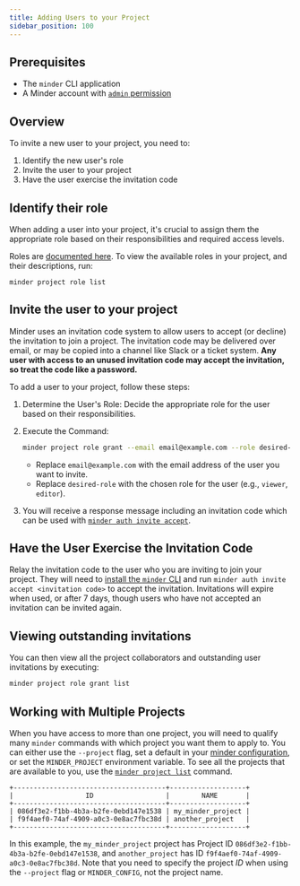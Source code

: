```yaml
---
title: Adding Users to your Project
sidebar_position: 100
---
```


## Prerequisites

- The `minder` CLI application
- A Minder account with [`admin` permission](../user_management/user_roles.md)

## Overview

To invite a new user to your project, you need to:

1. Identify the new user's role
2. Invite the user to your project
3. Have the user exercise the invitation code

## Identify their role

When adding a user into your project, it's crucial to assign them the
appropriate role based on their responsibilities and required access levels.

Roles are [documented here](user_roles.md). To view the available roles in your
project, and their descriptions, run:

```
minder project role list
```

## Invite the user to your project

Minder uses an invitation code system to allow users to accept (or decline) the
invitation to join a project. The invitation code may be delivered over email,
or may be copied into a channel like Slack or a ticket system. **Any user with
access to an unused invitation code may accept the invitation, so treat the code
like a password.**

To add a user to your project, follow these steps:

1. Determine the User's Role: Decide the appropriate role for the user based on
   their responsibilities.

2. Execute the Command:

   ```bash
   minder project role grant --email email@example.com --role desired-role
   ```

   - Replace `email@example.com` with the email address of the user you want to
     invite.
   - Replace `desired-role` with the chosen role for the user (e.g., `viewer`,
     `editor`).

3. You will receive a response message including an invitation code which can be
   used with
   [`minder auth invite accept`](../ref/cli/minder_auth_invite_accept.md).

## Have the User Exercise the Invitation Code

Relay the invitation code to the user who you are inviting to join your project.
They will need to [install the `minder` CLI](../getting_started/install_cli.md)
and run `minder auth invite accept <invitation code>` to accept the invitation.
Invitations will expire when used, or after 7 days, though users who have not
accepted an invitation can be invited again.

## Viewing outstanding invitations

You can then view all the project collaborators and outstanding user invitations
by executing:

```bash
minder project role grant list
```

## Working with Multiple Projects

When you have access to more than one project, you will need to qualify many
`minder` commands with which project you want them to apply to. You can either
use the `--project` flag, set a default in your
[minder configuration](../ref/cli_configuration.md), or set the `MINDER_PROJECT`
environment variable. To see all the projects that are available to you, use the
[`minder project list`](../ref/cli/minder_project_list.md) command.

```
+--------------------------------------+-------------------+
|                  ID                  |        NAME       |
+--------------------------------------+-------------------+
| 086df3e2-f1bb-4b3a-b2fe-0ebd147e1538 | my_minder_project |
| f9f4aef0-74af-4909-a0c3-0e8ac7fbc38d | another_project   |
+--------------------------------------+-------------------+
```

In this example, the `my_minder_project` project has Project ID
`086df3e2-f1bb-4b3a-b2fe-0ebd147e1538`, and `another_project` has ID
`f9f4aef0-74af-4909-a0c3-0e8ac7fbc38d`. Note that you need to specify the
project _ID_ when using the `--project` flag or `MINDER_CONFIG`, not the project
name.
